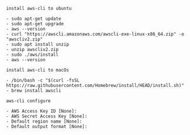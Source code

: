 `install aws-cli to ubuntu` 

```
- sudo apt-get update
- sudo apt-get upgrade
- aws --version
- curl "https://awscli.amazonaws.com/awscli-exe-linux-x86_64.zip" -o "awscliv2.zip"
- sudo apt install unzip
- unzip awscliv2.zip
- sudo ./aws/install
- aws --version
```
`install aws-cli to macOs`

```
- /bin/bash -c "$(curl -fsSL https://raw.githubusercontent.com/Homebrew/install/HEAD/install.sh)"
- brew install awscli
```

`aws-cli configure`
```
- AWS Access Key ID [None]:
- AWS Secret Access Key [None]: 
- Default region name [None]:
- Default output format [None]:
```
